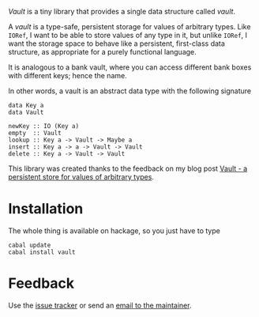 *Vault* is a tiny library that provides a single data structure called *vault*.

A *vault* is a type-safe, persistent storage for values of arbitrary types. Like `IORef`, I want to be able to store values of any type in it, but unlike `IORef`, I want the storage space to behave like a persistent, first-class data structure, as appropriate for a purely functional language.

It is analogous to a bank vault, where you can access different bank boxes with different keys; hence the name.

In other words, a vault is an abstract data type with the following signature

    data Key a
    data Vault

    newKey :: IO (Key a)
    empty  :: Vault
    lookup :: Key a -> Vault -> Maybe a
    insert :: Key a -> a -> Vault -> Vault
    delete :: Key a -> Vault -> Vault



This library was created thanks to the feedback on my blog post [Vault - a persistent store for values of arbitrary types][1].

  [1]: http://apfelmus.nfshost.com/blog/2011/09/04-vault.html


Installation
============
The whole thing is available on hackage, so you just have to type

    cabal update
    cabal install vault

Feedback
========
Use the [issue tracker][2] or send an [email to the maintainer][3].

  [2]: https://github.com/HeinrichApfelmus/vault/issues
  [3]: mailto:apfelmus@quantentunnel.de




